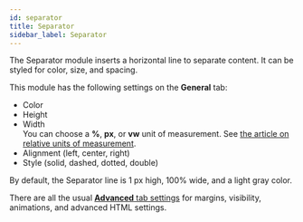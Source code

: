 ```yaml
---
id: separator
title: Separator
sidebar_label: Separator
---
```


The Separator module inserts a horizontal line to separate content. It can be
styled for color, size, and spacing.

This module has the following settings on the **General** tab:

* Color
* Height
* Width  
You can choose a **%**, **px**, or **vw** unit of measurement. See [the article on relative units of measurement](/beaver-builder/advanced-builder-techniques/css-length-height-units.md).
* Alignment (left, center, right)
* Style (solid, dashed, dotted, double)

By default, the Separator line is 1 px high, 100% wide, and a light gray color. 

There are all the usual [**Advanced** tab settings](/beaver-builder/layouts/advanced-tab-for-rows-columns-modules.md) for margins, visibility, animations, and advanced HTML settings.


